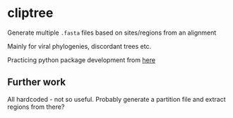 # cliptree
Generate multiple `.fasta` files based on sites/regions from an alignment

Mainly for viral phylogenies, discordant trees etc.

Practicing python package development from [here](https://python-packaging.readthedocs.io/en/latest/minimal.html)

## Further work

All hardcoded - not so useful. Probably generate a partition file and extract regions from there?
